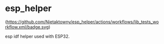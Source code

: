 # esp_helper

(https://github.com/Nietaktowny/esp_helper/actions/workflows/lib_tests_workflow.xml/badge.svg)

esp idf helper used with ESP32.
